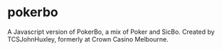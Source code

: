 # pokerbo
A Javascript version of PokerBo, a  mix of Poker and SicBo. Created by TCSJohnHuxley, formerly at Crown Casino Melbourne.
